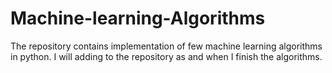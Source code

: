 # Machine-learning-Algorithms
The repository contains implementation of few machine learning algorithms in python. I will adding to the repository as and when I finish the algorithms.
